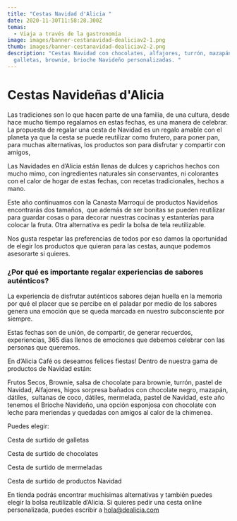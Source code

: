 ```yaml
---
title: "Cestas Navidad d'Alicia "
date: 2020-11-30T11:58:28.300Z
temas:
  - Viaja a través de la gastronomía
image: images/banner-cestanavidad-dealiciav2-1.png
thumb: images/banner-cestanavidad-dealiciav2-2.png
description: "Cestas Navidad con chocolates, alfajores, turrón, mazapán,
  galletas, brownie, brioche Navideño personalizadas. "
---
```

# **Cestas Navideñas d'Alicia** 

Las tradiciones son lo que hacen parte de una familia, de una cultura, desde hace mucho tiempo regalamos en estas fechas, es una manera de celebrar. La propuesta de regalar una cesta de Navidad es un regalo amable con el planeta ya que la cesta se puede reutilizar como frutero, para poner pan, para muchas alternativas, los productos son para disfrutar y compartir con amigos, 

Las Navidades en d’Alicia están llenas de dulces y caprichos hechos con mucho mimo, con ingredientes naturales sin conservantes, ni colorantes con el calor de hogar de estas fechas, con recetas tradicionales, hechos a mano. 

Este año continuamos con la Canasta Marroquí de productos Navideños  encontrarás dos tamaños,  que además de ser bonitas se pueden reutilizar para guardar cosas o para decorar nuestras cocinas y estanterías para colocar la fruta. Otra alternativa es pedir la bolsa de tela reutilizable. 

Nos gusta respetar las preferencias de todos por eso damos la oportunidad de elegir los productos que quieran para las cestas, aunque podemos asesorarte si quieres.  

### ¿Por qué es importante regalar experiencias de sabores auténticos?

La experiencia de disfrutar auténticos sabores dejan huella en la memoria por qué el placer que se percibe en el paladar por medio de los sabores genera una emoción que se queda marcada en nuestro subconsciente por siempre.

Estas fechas son de unión, de compartir, de generar recuerdos,  experiencias, 365 días llenos de emociones que debemos celebrar con las personas que queremos.

En d’Alicia Café os deseamos felices fiestas! Dentro de nuestra gama de productos de Navidad están:

Frutos Secos, Brownie, salsa de chocolate para brownie, turrón, pastel de Navidad, Alfajores, higos sorpresa bañados con chocolate negro, mazapán, dátiles,  sultanas de coco, dátiles, mermelada, pastel de Navidad, este año tenemos el Brioche Navideño, una opción esponjosa con chocolate con leche para meriendas y quedadas con amigos al calor de la chimenea. 

Puedes elegir:

Cesta de surtido de galletas

Cesta de surtido de chocolates

Cesta de surtido de mermeladas

Cesta de surtido de productos Navidad

En tienda podrás encontrar muchísimas alternativas y también puedes elegir la bolsa reutilizable d’Alicia. Si quieres pedir una cesta online personalizada, puedes escribir a [hola@dealicia.com](hola@dealicia.com)